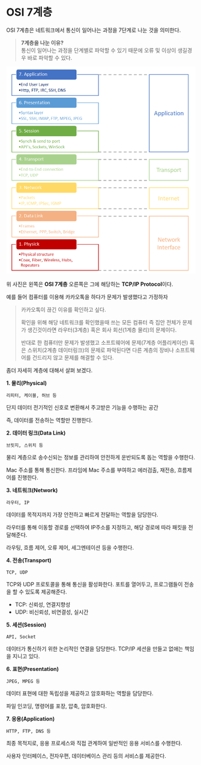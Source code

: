 # OSI 7계층  
OSI 7계층은 네트워크에서 통신이 일어나는 과정을 7단계로 나눈 것을 의미한다.  

> **7계층을 나눈 이유?**  
> 통신이 일어나는 과정을 단계별로 파악할 수 있기 때문에 오류 및 이상이 생길경우 바로 파악할 수 있다.  

![OSI-7th](/img/OSI-7th.PNG)  

위 사진은 왼쪽은 **OSI 7계층** 오른쪽은 그에 해당하는 **TCP/IP Protocol**이다.  

예를 들어 컴퓨터를 이용해 카카오톡을 하다가 문제가 발생했다고 가정하자  
> 카카오톡이 끊긴 이유를 확인하고 싶다. 
>
> 확인을 위해 해당 네트워크를 확인했을때 쓰는 모든 컴퓨터 즉 집안 전체가 문제가 생긴것이라면 라우터(3계층) 혹은 회사 회선(1계층 물리)의 문제이다.  
>
> 반대로 한 컴퓨터만 문제가 발생했고 소프트웨어에 문제(7계층 어플리케이션) 혹은 스위치(2계층 데이터링크)의 문제로 파악된다면 다른 계층의 장비나 소프트웨어를 건드리지 않고 문제를 해결할 수 있다.  

좀더 자세히 계층에 대해서 살펴 보겠다.  

**1. 물리(Physical)** 

    리피터, 케이블, 허브 등  
단지 데이터 전기적인 신호로 변환해서 주고받은 기능을 수행하는 공간  

즉, 데이터를 전송하는 역할만 진행한다.  

**2. 데이터 링크(Data Link)**

    브릿지, 스위치 등  
물리 계층으로 송수신되는 정보를 관리하여 안전하게 운반되도록 돕는 역할을 수행한다.  

Mac 주소를 통해 통신한다. 프라임에 Mac 주소를 부여하고 에러검출, 재전송, 흐름제어를 진행한다.  

**3. 네트워크(Network)**  

    라우터, IP  
데이터를 목적지까지 가장 안전하고 빠르게 전달하는 역할을 담당한다.  

라우터를 통해 이동할 경로를 선택하여 IP주소를 지정하고, 해당 경로에 따라 패킷을 전달해준다.  

라우팅, 흐름 제어, 오류 제어, 세그멘테이션 등을 수행한다.  

**4. 전송(Transport)**  

    TCP, UDP  
TCP와 UDP 프로토콜을 통해 통신을 활성화한다. 포트를 열어두고, 프로그램들이 전송을 할 수 있도록 제공해준다.  

- TCP: 신뢰성, 연결지향성  
- UDP: 비신뢰성, 비연결성, 실시간  

**5. 세션(Session)**  

    API, Socket  
데이터가 통신하기 위한 논리적인 연결을 담당한다. TCP/IP 세션을 만들고 없애는 책임을 지니고 있다.  

**6. 표현(Presentation)**  

    JPEG, MPEG 등  
데이터 표현에 대한 독립성을 제공하고 암호화하는 역할을 담당한다.  

파일 인코딩, 명령어를 포장, 압축, 암호화한다.  

**7. 응용(Application)**  

    HTTP, FTP, DNS 등  
최종 목적지로, 응용 프로세스와 직접 관계하여 일반적인 응용 서비스를 수행한다.  

사용자 인터페이스, 전자우편, 데이터베이스 관리 등의 서비스를 제공한다.  